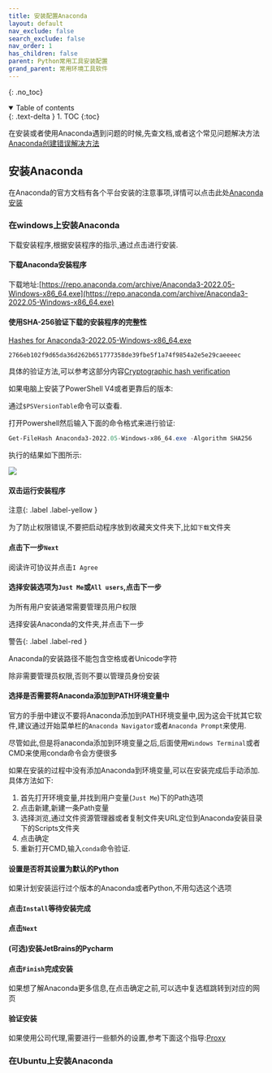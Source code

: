 ```yaml
---
title: 安装配置Anaconda
layout: default
nav_exclude: false
search_exclude: false
nav_order: 1
has_children: false
parent: Python常用工具安装配置
grand_parent: 常用环境工具软件
---
```

{: .no_toc}

<details open markdown="block">
  <summary>
    Table of contents
  </summary>
  {: .text-delta }
1. TOC
{:toc}
</details>




在安装或者使用Anaconda遇到问题的时候,先查文档,或者这个常见问题解决方法[Anaconda创建错误解决方法](https://docs.anaconda.com/anaconda/user-guide/troubleshooting/)





## 安装Anaconda

在Anaconda的官方文档有各个平台安装的注意事项,详情可以点击此处[Anaconda安装](https://docs.anaconda.com/anaconda/install/)



### 在windows上安装Anaconda

下载安装程序,根据安装程序的指示,通过点击进行安装.



#### 下载Anaconda安装程序



下载地址:[https://repo.anaconda.com/archive/Anaconda3-2022.05-Windows-x86_64.exe](https://repo.anaconda.com/archive/Anaconda3-2022.05-Windows-x86_64.exe)

#### 使用SHA-256验证下载的安装程序的完整性

[Hashes for Anaconda3-2022.05-Windows-x86_64.exe](https://docs.anaconda.com/anaconda/install/hashes/Anaconda3-2022.05-Windows-x86_64.exe-hash/)

`2766eb102f9d65da36d262b651777358de39fbe5f1a74f9854a2e5e29caeeeec`

具体的验证方法,可以参考这部分内容[Cryptographic hash verification](https://conda.io/projects/conda/en/latest/user-guide/install/download.html#cryptographic-hash-verification)

如果电脑上安装了PowerShell V4或者更靠后的版本:

通过`$PSVersionTable`命令可以查看.

打开Powershell然后输入下面的命令格式来进行验证:

```powershell
Get-FileHash Anaconda3-2022.05-Windows-x86_64.exe -Algorithm SHA256
```

执行的结果如下图所示:

![](https://s3.bmp.ovh/imgs/2022/06/28/7c5c3acd3135381a.png)



#### 双击运行安装程序

注意{: .label .label-yellow  }



为了防止权限错误,不要把启动程序放到收藏夹文件夹下,比如`下载`文件夹

#### 点击下一步`Next`

阅读许可协议并点击`I Agree`



#### 选择安装选项为`Just Me`或`All users`,点击下一步

为所有用户安装通常需要管理员用户权限



选择安装Anaconda的文件夹,并点击下一步

警告{: .label .label-red }



Anaconda的安装路径不能包含空格或者Unicode字符



除非需要管理员权限,否则不要以管理员身份安装



#### 选择是否需要将Anaconda添加到PATH环境变量中

官方的手册中建议不要将Anaconda添加到PATH环境变量中,因为这会干扰其它软件,建议通过开始菜单栏的`Anaconda Navigator`或者`Anaconda Prompt`来使用.



尽管如此,但是将anaconda添加到环境变量之后,后面使用`Windows Terminal`或者CMD来使用conda命令会方便很多



如果在安装的过程中没有添加Anaconda到环境变量,可以在安装完成后手动添加.具体方法如下:

1. 首先打开环境变量,并找到用户变量(`Just Me`)下的Path选项
2. 点击新建,新建一条Path变量
3. 选择浏览,通过文件资源管理器或者复制文件夹URL定位到Anaconda安装目录下的Scripts文件夹
4. 点击确定
5. 重新打开CMD,输入`conda`命令验证.



#### 设置是否将其设置为默认的Python

如果计划安装运行过个版本的Anaconda或者Python,不用勾选这个选项



#### 点击`Install`等待安装完成



#### 点击`Next`



#### (可选)安装JetBrains的Pycharm

#### 点击`Finish`完成安装

如果想了解Anaconda更多信息,在点击确定之前,可以选中复选框跳转到对应的网页

#### 验证安装

如果使用公司代理,需要进行一些额外的设置,参考下面这个指导:[Proxy](https://docs.anaconda.com/anaconda/user-guide/tasks/proxy/)



### 在Ubuntu上安装Anaconda





